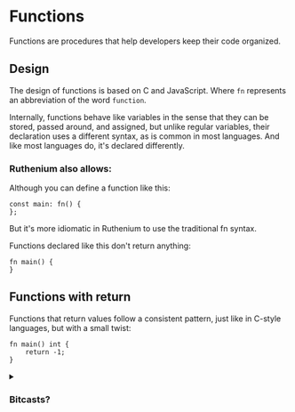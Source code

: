 # Functions
Functions are procedures that help developers keep their code organized.

## Design
The design of functions is based on C and JavaScript.
Where `fn` represents an abbreviation of the word `function`.

Internally, functions behave like variables in the sense that they can be stored, passed around, and assigned, but unlike regular variables, their declaration uses a different syntax, as is common in most languages. And like
most languages do, it's declared differently.

### Ruthenium also allows:
Although you can define a function like this:
```
const main: fn() {
};
```
But it's more idiomatic in Ruthenium to use the traditional fn syntax.

Functions declared like this don't return anything:
```
fn main() {
}
```

## Functions with return
Functions that return values follow a consistent pattern, just like in C-style languages, but with a small twist:
```
fn main() int {
    return -1;
}
```

<details>
    <summary>
        <h3>Bitcasts?</h3>
    </summary>

Necessary to proceed: [**What is a bitcast?**](casts.md#bitcasts)

In Ruthenium, function return types resemble bitcasts in syntax.

To declare a return type, simply place the type before the function body's opening brace: no colons, no arrows, and not even parentheses.

**Why?** Well, there's no deep technical reason, it's just simpler, cleaner, and visually aligns with how we assign types in expressions.

**Theoretically,**<br/>
Since casting uses parentheses, and the syntax supports it, you could write something like:
```
fn main() (int) {
   return -1;
}
```

**But remember:** a normal cast consumes more CPU than a bitcast, so this isn’t recommended. It's just a fun quirk of the syntax.
</details>
